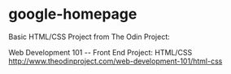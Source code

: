 # google-homepage
Basic HTML/CSS Project from The Odin Project:

Web Development 101 -- Front End
Project: HTML/CSS
http://www.theodinproject.com/web-development-101/html-css